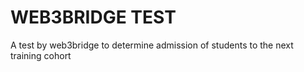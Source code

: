 # WEB3BRIDGE TEST

A test by web3bridge to determine admission of students to the next training cohort
